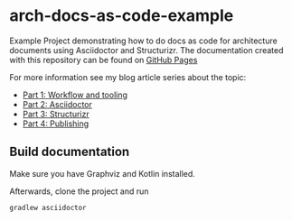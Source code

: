 # arch-docs-as-code-example

Example Project demonstrating how to do docs as code for architecture documents using Asciidoctor and Structurizr. The documentation created with this repository can be found on [GitHub Pages](https://chriskn.github.io/arch-docs-as-code-example)

For more information see my blog article series about the topic:

* [Part 1: Workflow and tooling](https://blog.codecentric.de/architecture-documentation-docs-as-code-structurizr-asciidoctor)
* [Part 2: Asciidoctor](https://blog.codecentric.de/architecture-documentation-as-code-with-structurizr-and-asciidoctor-part-2-asciidoctor)
* [Part 3: Structurizr](https://blog.codecentric.de/architecture-documentation-as-code-with-structurizr-and-asciidoctor-part-3-structurizr)
* [Part 4: Publishing](https://blog.codecentric.de/architecture-documentation-as-code-with-structurizr-and-asciidoctor-part4-publishing)

## Build documentation
Make sure you have Graphviz and Kotlin installed.

Afterwards, clone the project and run 

`gradlew asciidoctor`
